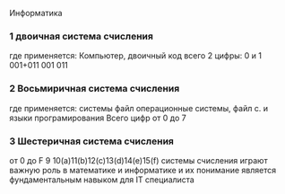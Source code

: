Информатика 
### 1 двоичная система счисления
где применяется: Компьютер, двоичный код
всего 2 цифры: 0 и 1
001+011
001
011

### 2 Восьмиричная система счисления
где применяется: системы файл операционные системы, файл с. и языки програмирования
Всего цифр от 0 до 7

### 3 Шестеричная система счисления
от 0 до F
9 10(a)11(b)12(c)13(d)14(e)15(f)
системы счисления играют важную роль в математике и информатике и их понимание является фундаментальным навыком для IT специалиста 
